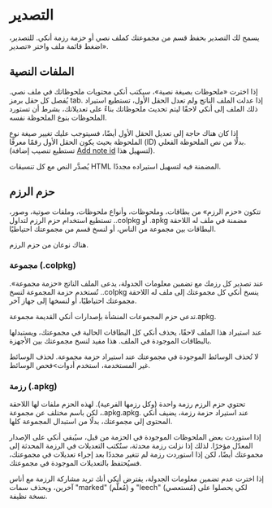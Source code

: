 # التصدير

يسمح لك التصدير بحفظ قسم من مجموعتك كملف نصي أو حزمة رزمة أنكي.
للتصدير، اضغط قائمة ملف واختر «تصدير».

## الملفات النصية

إذا  اخترت «ملحوظات بصيغة نصية»، سيكتب أنكي محتويات ملحوظاتك في ملف نصي.
يُفصل كل حقل برمز tab. إذا عدلت الملف الناتج ولم تعدل الحقل الأول، تستطيع استيراد
ذلك الملف إلى أنكي لاحقًا ليتم تحديث ملحوظاتك بناءً على تعديلاتك، بشرط أن تستورد الملحوظات
بنوع الملحوظة نفسه.

إذا كان هناك حاجة إلى تعديل الحقل الأول أيضًا، فسيتوجب عليك تغيير صيغة نوع الملحوظة
بحيث يكون الحقل الأول رقمًا معرفًا (ID) بدلًا من نص الملحوظة الفعلي. (تستطيع تنصيب
إضافة [Add note id](https://ankiweb.net/shared/info/1672832404)
لتسهيل هذا).

يُصدَّر النص مع كل تنسيقات HTML المضمنة فيه لتسهيل استيراده مجددًا.

## حزم الرزم

تتكون «حزم الرزم» من بطاقات، وملحوظات، وأنواع ملحوظات، وملفات صوتية، وصور،
مضمنة في ملف له اللاحقة <span dir="ltr">.apkg</span> أو <span dir="ltr">.colpkg</span>.
تستطيع استخدام حزم الرزم لتداول البطاقات بين مجموعة من الناس، أو لنسخ قسم من مجموعتك احتياطيًا.

هناك نوعان من حزم الرزم.

### مجموعة <span dir="ltr">(.colpkg)</span>

عند تصدير كل رزمك مع تضمين معلومات الجدولة، يدعى الملف الناتج «حزمة مجموعة».
ينسخ أنكي كل مجموعتك إلى ملف له اللاحقة <span dir="ltr">.colpkg</span>.
تُستخدم حزمة المجموعة لنسخ مجموعتك احتياطيًا، أو لنسخها إلى جهاز آخر.

تدعى حزم المجموعات المنشأة بإصدارات أنكي القديمة مجموعة.apkg.

عند استيراد هذا الملف لاحقًا، يحذف أنكي كل البطاقات الحالية في مجموعتك، ويستبدلها
بالبطاقات الموجودة في الملف. هذا مفيد لنسخ مجموعتك بين الأجهزة.

لا تُحذف الوسائط الموجودة في مجموعتك عند استيراد حزمة مجموعة.
لحذف الوسائط غير المستخدمة، استخدم أدوات&gt;فحص الوسائط.

### رزمة <span dir="ltr">(.apkg)</span>

تحتوي حزم الرزم رزمة واحدة (وكل رزمها الفرعية). لهذه الحزم ملفات
لها اللاحقة <span dir="ltr">.apkg</span>، لكن باسم مختلف عن مجموعة.apkg.
عند استيراد حزمة رزمة، يضيف أنكي المحتوى إلى مجموعتك، بدلًا من استبدال المجموعة كلها.

إذا استوردت بعض الملحوظات الموجودة في الحزمة من قبل، سيُبقي أنكي على الإصدار المعدّل مؤخرًا.
لذلك إذا نزلت رزمة محدثة، ستُكتب التعديلات في الرزمة المحدثة إلى مجموعتك أيضًا،
لكن إذا استوردت رزمة لم تتغير مجددًا بعد إجراء تعديلات في مجموعتك، فسيُحتفظ بالتعديلات
الموجودة في مجموعتك.

إذا اخترت عدم تضمين معلومات الجدولة، يفترض أنكي أنك تريد مشاركة الرزمة مع أناس آخرين،
ويحذف سمات "marked" (مُعلَّم) و "leech" (مُستعصي) لكي يحصلوا على نسخة نظيفة.
